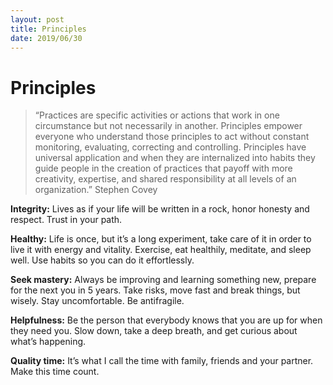 ```yaml
---
layout: post
title: Principles
date: 2019/06/30
---
```


# Principles

> “Practices are specific activities or actions that work in one circumstance but not necessarily in another. Principles empower everyone who understand those principles to act without constant monitoring, evaluating, correcting and controlling. Principles have universal application and when they are internalized into habits they guide people in the creation of practices that payoff with more creativity, expertise, and shared responsibility at all levels of an organization.” Stephen Covey

**Integrity:** Lives as if your life will be written in a rock, honor honesty and respect.  Trust in your path.

**Healthy:** Life is once, but it’s a long experiment, take care of it in order to live it with energy and vitality. Exercise, eat healthily, meditate, and sleep well. Use habits so you can do it effortlessly.

**Seek mastery:** Always be improving and learning something new, prepare for the next you in 5 years. Take risks, move fast and break things, but wisely. Stay uncomfortable. Be antifragile.

**Helpfulness:**  Be the person that everybody knows that you are up for when they need you. Slow down, take a deep breath, and get curious about what’s happening. 

**Quality time:** It’s what I call the time with family, friends and your partner. Make this time count.